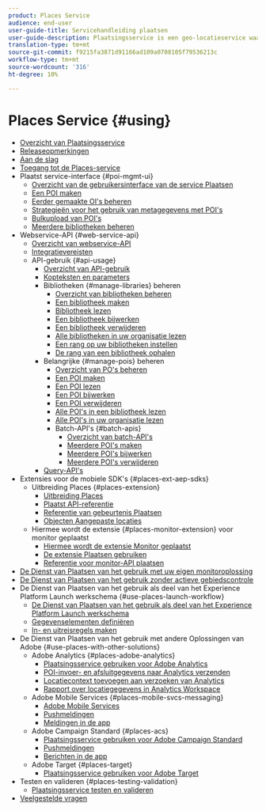 ```yaml
---
product: Places Service
audience: end-user
user-guide-title: Servicehandleiding plaatsen
user-guide-description: Plaatsingsservice is een geo-locatieservice waarmee mobiele apps met een herkenbare locatie de context van de locatie kunnen begrijpen.
translation-type: tm+mt
source-git-commit: f9215fa3871d91166ad109a0708105f79536213c
workflow-type: tm+mt
source-wordcount: '316'
ht-degree: 10%

---
```



# Places Service {#using}

+ [Overzicht van Plaatsingsservice](home.md)
+ [Releaseopmerkingen](release-notes.md)
+ [Aan de slag](getting-started.md)
+ [Toegang tot de Places-service](places-gain-access.md)
+ Plaatst service-interface {#poi-mgmt-ui}
   + [Overzicht van de gebruikersinterface van de service Plaatsen](poi-mgmt-ui/poi-mgmt-ui-overview.md)
   + [Een POI maken](poi-mgmt-ui/create-a-poi-ui.md)
   + [Eerder gemaakte OI&#39;s beheren](poi-mgmt-ui/managing-pois-in-the-places-ui.md)
   + [Strategieën voor het gebruik van metagegevens met POI&#39;s](poi-mgmt-ui/metadata-with-pois.md)
   + [Bulkupload van POI&#39;s](poi-mgmt-ui/bulk-upload-pois.md)
   + [Meerdere bibliotheken beheren](poi-mgmt-ui/manage-libraries-in-the-places-ui.md)
+ Webservice-API {#web-service-api}
   + [Overzicht van webservice-API](web-service-api/places-web-services.md)
   + [Integratievereisten](web-service-api/adobe-i-o-integration.md)
   + API-gebruik {#api-usage}
      + [Overzicht van API-gebruik](web-service-api/api-usage/api-usage-overview.md)
      + [Kopteksten en parameters](web-service-api/api-usage/headers-and-parameters.md)
      + Bibliotheken {#manage-libraries} beheren
         + [Overzicht van bibliotheken beheren](web-service-api/api-usage/manage-libraries/manage-libraries.md)
         + [Een bibliotheek maken](web-service-api/api-usage/manage-libraries/create-a-library.md)
         + [Bibliotheek lezen](web-service-api/api-usage/manage-libraries/read-a-library.md)
         + [Een bibliotheek bijwerken](web-service-api/api-usage/manage-libraries/update-a-library.md)
         + [Een bibliotheek verwijderen](web-service-api/api-usage/manage-libraries/delete-a-library.md)
         + [Alle bibliotheken in uw organisatie lezen](web-service-api/api-usage/manage-libraries/read-all-libraries-in-your-organization.md)
         + [Een rang op uw bibliotheken instellen](web-service-api/api-usage/manage-libraries/set-a-ran-on-your-libraries.md)
         + [De rang van een bibliotheek ophalen](web-service-api/api-usage/manage-libraries/get-a-librarys-rank.md)
      + Belangrijke {#manage-pois} beheren
         + [Overzicht van PO&#39;s beheren](web-service-api/api-usage/manage-pois/manage-pois.md)
         + [Een POI maken](web-service-api/api-usage/manage-pois/create-a-poi.md)
         + [Een POI lezen](web-service-api/api-usage/manage-pois/read-a-poi.md)
         + [Een POI bijwerken](web-service-api/api-usage/manage-pois/update-a-poi.md)
         + [Een POI verwijderen](web-service-api/api-usage/manage-pois/delete-a-poi.md)
         + [Alle POI&#39;s in een bibliotheek lezen](web-service-api/api-usage/manage-pois/read-all-pois-in-a-library.md)
         + [Alle POI&#39;s in uw organisatie lezen](web-service-api/api-usage/manage-pois/read-all-pois-in-your-organization.md)
         + Batch-API&#39;s {#batch-apis}
            + [Overzicht van batch-API&#39;s](web-service-api/api-usage/manage-pois/batch-apis/batch-apis.md)
            + [Meerdere POI&#39;s maken](web-service-api/api-usage/manage-pois/batch-apis/create-multiple-pois.md)
            + [Meerdere POI&#39;s bijwerken](web-service-api/api-usage/manage-pois/batch-apis/update-multiple-pois.md)
            + [Meerdere POI&#39;s verwijderen](web-service-api/api-usage/manage-pois/batch-apis/delete-multiple-pois.md)
      + [Query-API&#39;s](web-service-api/api-usage/query-apis.md)
+ Extensies voor de mobiele SDK&#39;s {#places-ext-aep-sdks}
   + Uitbreiding Places {#places-extension}
      + [Uitbreiding Places](places-ext-aep-sdks/places-extension/places-extension.md)
      + [Plaatst API-referentie](places-ext-aep-sdks/places-extension/places-api-reference.md)
      + [Referentie van gebeurtenis Plaatsen](places-ext-aep-sdks/places-extension/places-event-ref.md)
      + [Objecten Aangepaste locaties](places-ext-aep-sdks/places-extension/cust-places-objects.md)
   + Hiermee wordt de extensie {#places-monitor-extension} voor monitor geplaatst
      + [Hiermee wordt de extensie Monitor geplaatst](places-ext-aep-sdks/places-monitor-extension/places-monitor-extension.md)
      + [De extensie Plaatsen gebruiken](places-ext-aep-sdks/places-monitor-extension/using-places-monitor-extension.md)
      + [Referentie voor monitor-API plaatsen](places-ext-aep-sdks/places-monitor-extension/places-monitor-api-reference.md)
+ [De Dienst van Plaatsen van het gebruik met uw eigen monitoroplossing](using-your-own-monitor.md)
+ [De Dienst van Plaatsen van het gebruik zonder actieve gebiedscontrole](use-places-without-active-monitoring.md)
+ De Dienst van Plaatsen van het gebruik als deel van het Experience Platform Launch werkschema {#use-places-launch-workflow}
   + [De Dienst van Plaatsen van het gebruik als deel van het Experience Platform Launch werkschema](use-places-launch-workflow/places-launch-workflow.md)
   + [Gegevenselementen definiëren](use-places-launch-workflow/define-data-elements.md)
   + [In- en uitreisregels maken](use-places-launch-workflow/create-rule-places-property.md)
+ De Dienst van Plaatsen van het gebruik met andere Oplossingen van Adobe {#use-places-with-other-solutions}
   + Adobe Analytics {#places-adobe-analytics}
      + [Plaatsingsservice gebruiken voor Adobe Analytics](use-places-with-other-solutions/places-adobe-analytics/use-places-analytics-overview.md)
      + [POI-invoer- en afsluitgegevens naar Analytics verzenden](use-places-with-other-solutions/places-adobe-analytics/use-places-adobe-analytics.md)
      + [Locatiecontext toevoegen aan verzoeken van Analytics](use-places-with-other-solutions/places-adobe-analytics/run-reports-aa-places-data.md)
      + [Rapport over locatiegegevens in Analytics Workspace](use-places-with-other-solutions/places-adobe-analytics/places-in-workspace.md)
   + Adobe Mobile Services {#places-mobile-svcs-messaging}
      + [Adobe Mobile Services](use-places-with-other-solutions/places-mobile-svcs-for-messaging/use-places-mobie-svcs-messaging.md)
      + [Pushmeldingen](use-places-with-other-solutions/places-mobile-svcs-for-messaging/mobile-svcs-messaging-push.md)
      + [Meldingen in de app](use-places-with-other-solutions/places-mobile-svcs-for-messaging/mobile-svcs-messaging-inapp.md)
   + Adobe Campaign Standard {#places-acs}
      + [Plaatsingsservice gebruiken voor Adobe Campaign Standard](use-places-with-other-solutions/places-acs/places-acs-overview.md)
      + [Pushmeldingen](use-places-with-other-solutions/places-acs/places-acs-push-notifications.md)
      + [Berichten in de app](use-places-with-other-solutions/places-acs/places-acs-in-app-messages.md)
   + Adobe Target {#places-target}
      + [Plaatsingsservice gebruiken voor Adobe Target](use-places-with-other-solutions/places-target/places-target.md)
+ Testen en valideren {#places-testing-validation}
   + [Plaatsingsservice testen en valideren](places-testing-validation/test-validate-places.md)
+ [Veelgestelde vragen](places-faqs.md)
